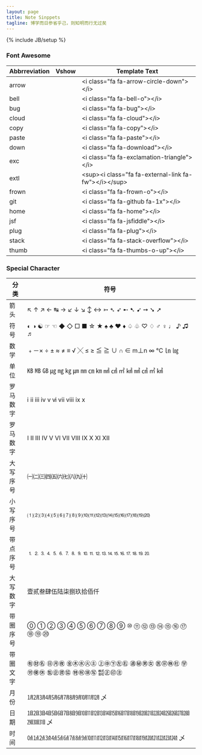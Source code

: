 ```yaml
---
layout: page
title: Note Sinppets
tagline: 博学而日参省乎己，则知明而行无过矣
---
```

{% include JB/setup %}

### Font Awesome

|Abbrreviation|Vshow|Template Text|
|----|----|----|
|arrow	|<i class="fa fa-arrow-circle-down"></i>|&lt;i class="fa fa-arrow-circle-down">&lt;/i>|
|bell	|<i class="fa fa-bell-o"></i>|&lt;i class="fa fa-bell-o">&lt;/i>|
|bug	|<i class="fa fa-bug"></i>|&lt;i class="fa fa-bug">&lt;/i>|
|cloud	|<i class="fa fa-cloud"></i>|&lt;i class="fa fa-cloud">&lt;/i>|
|copy	|<i class="fa fa-copy"></i>|&lt;i class="fa fa-copy">&lt;/i>|
|paste	|<i class="fa fa-paste"></i>|&lt;i class="fa fa-paste">&lt;/i>|
|down 	|<i class="fa fa-download"></i>|&lt;i class="fa fa-download">&lt;/i>|
|exc	|<i class="fa fa-exclamation-triangle"></i>|&lt;i class="fa fa-exclamation-triangle">&lt;/i>|
|extl 	|<sup><i class="fa fa-external-link fa-fw"></i></sup>|&lt;sup>&lt;i class="fa fa-external-link fa-fw">&lt;/i>&lt;/sup>|
|frown  |<i class="fa fa-frown-o"></i>|&lt;i class="fa fa-frown-o">&lt;/i>|
|git 	|<i class="fa fa-github fa-1x"></i>|&lt;i class="fa fa-github fa-1x">&lt;/i>|
|home	|<i class="fa fa-home"></i>|&lt;i class="fa fa-home">&lt;/i>|
|jsf	|	<i class="fa fa-jsfiddle"></i>|&lt;i class="fa fa-jsfiddle">&lt;/i>|
|plug	|<i class="fa fa-plug"></i>|&lt;i class="fa fa-plug">&lt;/i>|
|stack	|<i class="fa fa-stack-overflow"></i>|&lt;i class="fa fa-stack-overflow">&lt;/i>|
|thumb	|<i class="fa fa-thumbs-o-up"></i>|&lt;i class="fa fa-thumbs-o-up">&lt;/i>|

### Special Character

|分类|符号|
|----|----|
|箭头|↖ ↑ ↗ ← ↹ → ↙ ↓ ↘ ↕ ↔ ➳ ➴ ➶ ➸ ➷ ➹ ➙ ➘ ➚|
|符号|◐ ◑ ☯ ☞ ☜ ◆ ◇ □ ■ ☆ ★ ♠ ♣ ♥ ♦ ♤ ♧ ♡ ♢ ♂ ♀ ♩ ♪ ♫ ♬|
|数学|﹢－× ÷ ± ≈ ≠ ≡ √ ╳ ≤ ≥ ≦ ≧ ∪ ∩ ∈ m⊥n ∞ ℃ ㏑ ㏒|
|单位|㎅ ㎆ ㎇ ㎍ ㎎ ㎏ ㎛ ㎜ ㎝ ㎞ ㎟ ㎠ ㎡ ㎢ ㎣ ㎤ ㎥ ㎦|
|罗马数字|ⅰ ⅱ ⅲ ⅳ ⅴ ⅵ ⅶ ⅷ ⅸ ⅹ|
|罗马数字|Ⅰ Ⅱ Ⅲ Ⅳ Ⅴ Ⅵ Ⅶ Ⅷ Ⅸ Ⅹ Ⅺ Ⅻ|
|大写序号|㈠㈡㈢㈣㈤㈥㈦㈧㈨㈩|
|小写序号|⑴⑵⑶⑷⑸⑹⑺⑻⑼⑽⑾⑿⒀⒁⒂⒃⒄⒅⒆⒇|
|带点序号|⒈⒉⒊⒋⒌⒍⒎⒏⒐⒑⒒⒓⒔⒕⒖⒗⒘⒙⒚⒛|
|大写数字|壹贰叁肆伍陆柒捌玖拾佰仟|
|带圈序号|⓪ ① ② ③ ④ ⑤ ⑥ ⑦ ⑧ ⑨ ⑩ ⑪ ⑫ ⑬ ⑭ ⑮ ⑯ ⑰ ⑱ ⑲ ⑳|
|带圈文字|㊒㊖㊔ ㊐㊊㊰ ㊎㊍㊌㊋㊏ ㊤㊥㊦㊧㊨ ㊜㊙㊚㊛ ㊩㊪㊑㊓ ㊫㊘㊝㊡ ㊬㊭㊮㊯ ㊕㊗㊠㊢ ㍿㊣㊞㊟|
|月份|㋀㋁㋂㋃㋄㋅㋆㋇㋈㋉㋊㋋ 乄|
|日期|㏠㏡㏢㏣㏤㏥㏦㏧㏨㏩㏪㏫㏬㏭㏮㏯㏰㏱㏲㏳㏴㏵㏷㏸㏹㏺㏻㏼㏽㏾ 乄|
|时间|㍘㍙㍚㍛㍜㍝㍞㍟㍠㍡㍢㍣㍤㍥㍦㍧㍨㍩㍪㍫㍬㍭㍮㍯㍰ 乄|

